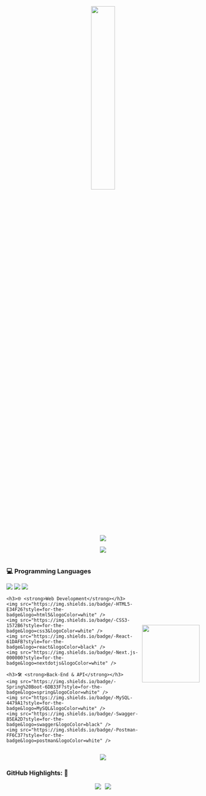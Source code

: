 <p align="center"><img src="animation.gif" width="35%"></p>

<p align="center">
<img src="https://readme-typing-svg.herokuapp.com?font=Architects+Daughter&center=true&vCenter=true&duration=3000&color=%2338C2FF&size=40&height=200&width=800&lines=Heyyy!+I'm+Thành+Đạt+%3C3;I+am+a+2nd+yr+at+FPT+University;I'+am+a+Software+Engineering;Welcome+to+my+profile+!">
</p>

<p  align="center">
<img src="https://user-images.githubusercontent.com/73097560/115834477-dbab4500-a447-11eb-908a-139a6edaec5c.gif">             
<br>
  
<div style="display: flex; align-items: center; justify-content: space-between;">
  <div>
    <h3>💻 <strong>Programming Languages</strong></h3>
    <img src="https://img.shields.io/badge/-Java-007396?style=for-the-badge&logo=Java&logoColor=white" />
    <img src="https://img.shields.io/badge/-TypeScript-3178C6?style=for-the-badge&logo=typescript&logoColor=white" />
    <img src="https://img.shields.io/badge/-JavaScript-F7DF1E?style=for-the-badge&logo=javascript&logoColor=black" />

    <h3>🌐 <strong>Web Development</strong></h3>
    <img src="https://img.shields.io/badge/-HTML5-E34F26?style=for-the-badge&logo=html5&logoColor=white" />
    <img src="https://img.shields.io/badge/-CSS3-1572B6?style=for-the-badge&logo=css3&logoColor=white" />
    <img src="https://img.shields.io/badge/-React-61DAFB?style=for-the-badge&logo=react&logoColor=black" />
    <img src="https://img.shields.io/badge/-Next.js-000000?style=for-the-badge&logo=nextdotjs&logoColor=white" />

    <h3>🛠️ <strong>Back-End & API</strong></h3>
    <img src="https://img.shields.io/badge/-Spring%20Boot-6DB33F?style=for-the-badge&logo=spring&logoColor=white" />
    <img src="https://img.shields.io/badge/-MySQL-4479A1?style=for-the-badge&logo=MySQL&logoColor=white" />
    <img src="https://img.shields.io/badge/-Swagger-85EA2D?style=for-the-badge&logo=swagger&logoColor=black" />
    <img src="https://img.shields.io/badge/-Postman-FF6C37?style=for-the-badge&logo=postman&logoColor=white" />
  </div>
  
  <img height="150" src="https://media1.tenor.com/m/_DOBjnGspYAAAAAC/code-coding.gif" />
</div>



<p  align="center">
<img src="https://user-images.githubusercontent.com/73097560/115834477-dbab4500-a447-11eb-908a-139a6edaec5c.gif">             
<br>

### GitHub Highlights: :blossom:
<div style="display: flex; justify-content: center; align-items: center;">
  <a href="">
    <img align="center" src="http://github-readme-streak-stats.herokuapp.com?user=thanhdat2011&theme=material-palenight" style="margin-right: 10px;"/>
  </a>
  <a href="">
    <img align="center" src="https://github-readme-stats.vercel.app/api?username=thanhdat2011&count_private=true&show_icons=true&theme=material-palenight"/>
  </a>
</div>





